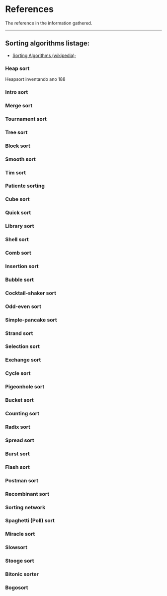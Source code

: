 # References

The reference in the information gathered.

---

## Sorting algorithms listage: 

- [Sorting Algorithms (wikipedia)](https://en.wikipedia.org/wiki/Sorting_algorithm);

### Heap sort
Heapsort inventando ano 188


### Intro sort

### Merge sort

### Tournament sort

### Tree sort

### Block sort

### Smooth sort

### Tim sort

### Patiente sorting

### Cube sort

### Quick sort

### Library sort

### Shell sort

### Comb sort

### Insertion sort

### Bubble sort

### Cocktail-shaker sort

### Odd-even sort

### Simple-pancake sort

### Strand sort

### Selection sort

### Exchange sort	

### Cycle sort

### Pigeonhole sort

### Bucket sort

### Counting sort

### Radix sort

### Spread sort

### Burst sort

### Flash sort

### Postman sort

### Recombinant sort

### Sorting network

### Spaghetti (Poll) sort

### Miracle sort

### Slowsort

### Stooge sort

### Bitonic sorter

### Bogosort

